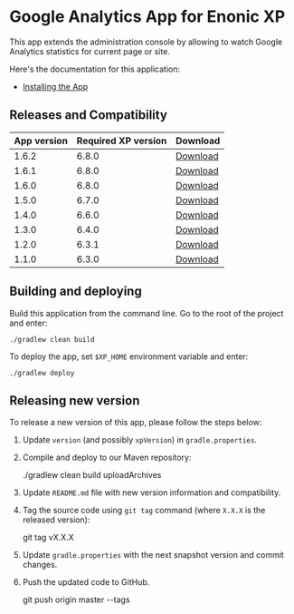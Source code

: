 # Google Analytics App for Enonic XP

This app extends the administration console by allowing to watch
Google Analytics statistics for current page or site.

Here's the documentation for this application:

* [Installing the App](docs/installing.md)


## Releases and Compatibility

| App version | Required XP version | Download |
| ----------- | ------------------- | -------- |
| 1.6.2 | 6.8.0 | [Download](http://repo.enonic.com/public/com/enonic/app/ga/1.6.2/ga-1.6.2.jar) |
| 1.6.1 | 6.8.0 | [Download](http://repo.enonic.com/public/com/enonic/app/ga/1.6.1/ga-1.6.1.jar) |
| 1.6.0 | 6.8.0 | [Download](http://repo.enonic.com/public/com/enonic/app/ga/1.6.0/ga-1.6.0.jar) |
| 1.5.0 | 6.7.0 | [Download](http://repo.enonic.com/public/com/enonic/app/ga/1.5.0/ga-1.5.0.jar) |
| 1.4.0 | 6.6.0 | [Download](http://repo.enonic.com/public/com/enonic/app/ga/1.4.0/ga-1.4.0.jar) |
| 1.3.0 | 6.4.0 | [Download](http://repo.enonic.com/public/com/enonic/app/ga/1.3.0/ga-1.3.0.jar) |
| 1.2.0 | 6.3.1 | [Download](http://repo.enonic.com/public/com/enonic/app/ga/1.2.0/ga-1.2.0.jar) |
| 1.1.0 | 6.3.0 | [Download](http://repo.enonic.com/public/com/enonic/app/ga/1.1.0/ga-1.1.0.jar) |


## Building and deploying

Build this application from the command line. Go to the root of the project and enter:

    ./gradlew clean build

To deploy the app, set `$XP_HOME` environment variable and enter:

    ./gradlew deploy


## Releasing new version

To release a new version of this app, please follow the steps below:

1. Update `version` (and possibly `xpVersion`) in  `gradle.properties`.

2. Compile and deploy to our Maven repository:

    ./gradlew clean build uploadArchives

3. Update `README.md` file with new version information and compatibility.

4. Tag the source code using `git tag` command (where `X.X.X` is the released version):

    git tag vX.X.X

5. Update `gradle.properties` with the next snapshot version and commit changes.

6. Push the updated code to GitHub.

    git push origin master --tags
